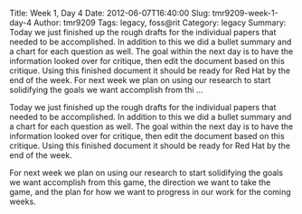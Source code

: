Title: Week 1, Day 4
Date: 2012-06-07T16:40:00
Slug: tmr9209-week-1-day-4
Author: tmr9209
Tags: legacy, foss@rit
Category: legacy
Summary: Today we just finished up the rough drafts for the individual papers that needed to be accomplished. In addition to this we did a bullet summary and a chart for each question as well. The goal within the next day is to have the information looked over for critique, then edit the document based on this critique. Using this finished document it should be ready for Red Hat by the end of the week.  For next week we plan on using our research to start solidifying the goals we want accomplish from thi ... 

Today we just finished up the rough drafts for the individual papers that
needed to be accomplished. In addition to this we did a bullet summary and a
chart for each question as well. The goal within the next day is to have the
information looked over for critique, then edit the document based on this
critique. Using this finished document it should be ready for Red Hat by the
end of the week.

For next week we plan on using our research to start solidifying the goals we
want accomplish from this game, the direction we want to take the game, and
the plan for how we want to progress in our work for the coming weeks.

